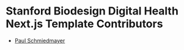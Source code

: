 <!--

This source file is part of the Stanford Biodesign Digital Health Next.js Template open-source project

SPDX-FileCopyrightText: 2023 Stanford University and the project authors (see CONTRIBUTORS.md)

SPDX-License-Identifier: MIT

-->

# Stanford Biodesign Digital Health Next.js Template Contributors

- [Paul Schmiedmayer](https://github.com/PSchmiedmayer)

